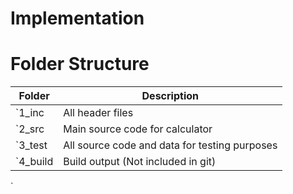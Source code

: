 # Implementation
# Folder Structure
Folder             | Description
-------------------| -----------------------------------------
`1_inc             | All header files
`2_src             | Main source code for calculator
`3_test            | All source code and data for testing purposes
`4_build           | Build output (Not included in git)
`

    
